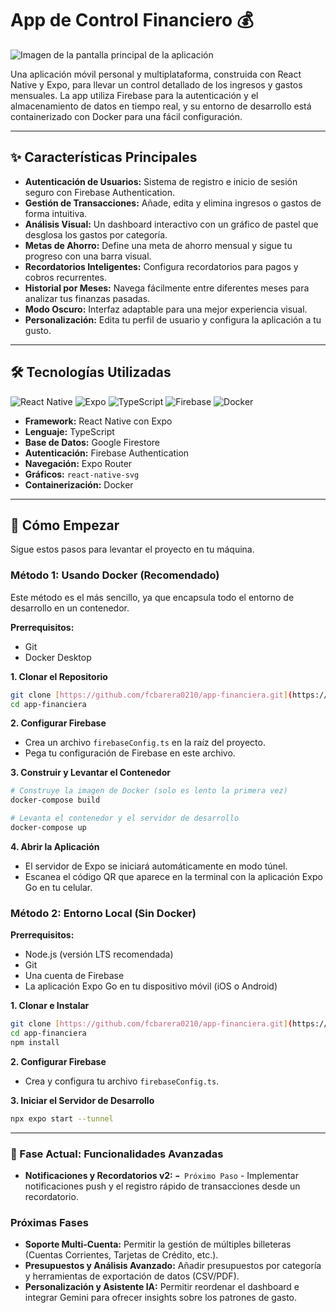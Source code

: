 # App de Control Financiero 💰

![Imagen de la pantalla principal de la aplicación](https://i.imgur.com/3f6072b.png)

Una aplicación móvil personal y multiplataforma, construida con React Native y Expo, para llevar un control detallado de los ingresos y gastos mensuales. La app utiliza Firebase para la autenticación y el almacenamiento de datos en tiempo real, y su entorno de desarrollo está containerizado con Docker para una fácil configuración.

---

## ✨ Características Principales

* **Autenticación de Usuarios:** Sistema de registro e inicio de sesión seguro con Firebase Authentication.
* **Gestión de Transacciones:** Añade, edita y elimina ingresos o gastos de forma intuitiva.
* **Análisis Visual:** Un dashboard interactivo con un gráfico de pastel que desglosa los gastos por categoría.
* **Metas de Ahorro:** Define una meta de ahorro mensual y sigue tu progreso con una barra visual.
* **Recordatorios Inteligentes:** Configura recordatorios para pagos y cobros recurrentes.
* **Historial por Meses:** Navega fácilmente entre diferentes meses para analizar tus finanzas pasadas.
* **Modo Oscuro:** Interfaz adaptable para una mejor experiencia visual.
* **Personalización:** Edita tu perfil de usuario y configura la aplicación a tu gusto.

---

## 🛠️ Tecnologías Utilizadas

<div>
  <img src="https://img.shields.io/badge/React_Native-20232A?style=for-the-badge&logo=react&logoColor=61DAFB" alt="React Native" />
  <img src="https://img.shields.io/badge/Expo-000020?style=for-the-badge&logo=expo&logoColor=white" alt="Expo" />
  <img src="https://img.shields.io/badge/TypeScript-007ACC?style=for-the-badge&logo=typescript&logoColor=white" alt="TypeScript" />
  <img src="https://img.shields.io/badge/Firebase-FFCA28?style=for-the-badge&logo=firebase&logoColor=black" alt="Firebase" />
  <img src="https://img.shields.io/badge/Docker-2496ED?style=for-the-badge&logo=docker&logoColor=white" alt="Docker" />
</div>

* **Framework:** React Native con Expo
* **Lenguaje:** TypeScript
* **Base de Datos:** Google Firestore
* **Autenticación:** Firebase Authentication
* **Navegación:** Expo Router
* **Gráficos:** `react-native-svg`
* **Containerización:** Docker

---

## 🚀 Cómo Empezar

Sigue estos pasos para levantar el proyecto en tu máquina.

### Método 1: Usando Docker (Recomendado)

Este método es el más sencillo, ya que encapsula todo el entorno de desarrollo en un contenedor.

**Prerrequisitos:**
* Git
* Docker Desktop

**1. Clonar el Repositorio**
```bash
git clone [https://github.com/fcbarera0210/app-financiera.git](https://github.com/fcbarera0210/app-financiera.git)
cd app-financiera
```

**2. Configurar Firebase**
* Crea un archivo `firebaseConfig.ts` en la raíz del proyecto.
* Pega tu configuración de Firebase en este archivo.

**3. Construir y Levantar el Contenedor**
```bash
# Construye la imagen de Docker (solo es lento la primera vez)
docker-compose build

# Levanta el contenedor y el servidor de desarrollo
docker-compose up
```

**4. Abrir la Aplicación**
* El servidor de Expo se iniciará automáticamente en modo túnel.
* Escanea el código QR que aparece en la terminal con la aplicación Expo Go en tu celular.

### Método 2: Entorno Local (Sin Docker)

**Prerrequisitos:**
* Node.js (versión LTS recomendada)
* Git
* Una cuenta de Firebase
* La aplicación Expo Go en tu dispositivo móvil (iOS o Android)

**1. Clonar e Instalar**
```bash
git clone [https://github.com/fcbarera0210/app-financiera.git](https://github.com/fcbarera0210/app-financiera.git)
cd app-financiera
npm install
```

**2. Configurar Firebase**
* Crea y configura tu archivo `firebaseConfig.ts`.

**3. Iniciar el Servidor de Desarrollo**
```bash
npx expo start --tunnel
```

---

### 🔮 Fase Actual: Funcionalidades Avanzadas

* **Notificaciones y Recordatorios v2:** `➡️ Próximo Paso` - Implementar notificaciones push y el registro rápido de transacciones desde un recordatorio.

### Próximas Fases

* **Soporte Multi-Cuenta:** Permitir la gestión de múltiples billeteras (Cuentas Corrientes, Tarjetas de Crédito, etc.).
* **Presupuestos y Análisis Avanzado:** Añadir presupuestos por categoría y herramientas de exportación de datos (CSV/PDF).
* **Personalización y Asistente IA:** Permitir reordenar el dashboard e integrar Gemini para ofrecer insights sobre los patrones de gasto.
